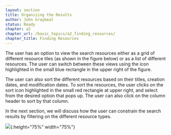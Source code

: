 ```yaml
---
layout: section
title: Organizing the Results
author: John Graybeal
status: Ready
chapter: a2
chapter_url: /basic_topics/a2_finding_resources/
chapter_title: Finding Resources
---
```


The user has an option to view the search resources either as a grid of different resource tiles (as shown in the figure below) or as a list of different resources. The user can switch between these views using the icon highlighted in the small blue rectangle in the upper right of the figure. 

The user can also sort the different resources based on their titles, creation dates, and modification dates. To sort the resources, the user clicks on the sort icon highlighted in the small red rectangle at upper right, and select from the desired option that pops up. The user can also click on the column header to sort by that column.

In the next section, we will discuss how the user can constrain the search results by filtering on the different resource types.


![](https://github.com/metadatacenter/cedar-manual/raw/master/docs/assets/imgs/sort.png){:height="75%" width="75%"}

